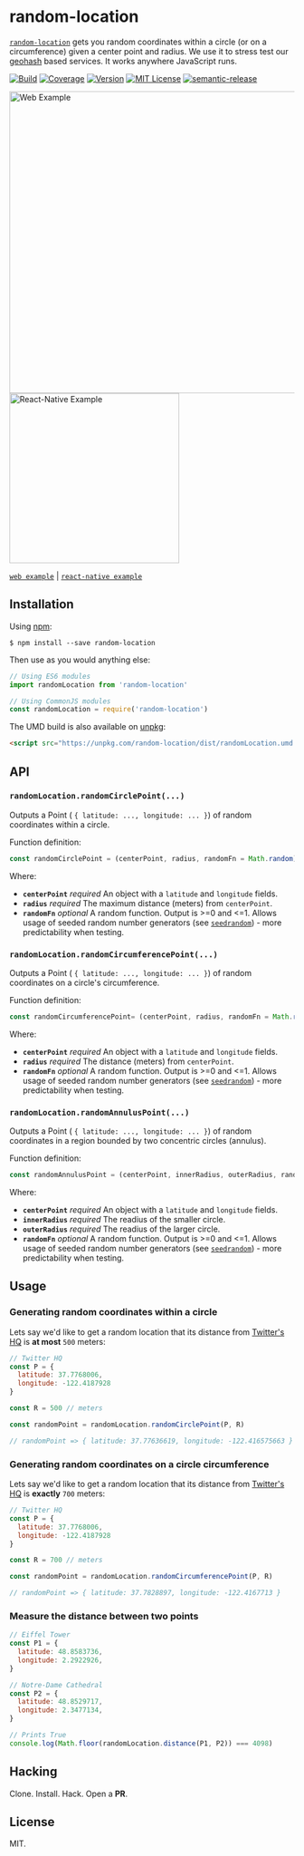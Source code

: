 # random-location

[`random-location`](https://www.npmjs.com/package/random-location) gets you
random coordinates within a circle (or on a circumference) given a center point and radius.
We use it to stress test our [geohash](https://en.wikipedia.org/wiki/Geohash) based services.
It works anywhere JavaScript runs.

[![Build](https://circleci.com/gh/rmrs/random-location.svg?style=svg)](https://circleci.com/gh/rmrs/random-location)
[![Coverage](https://codecov.io/gh/rmrs/random-location/branch/master/graph/badge.svg)](https://codecov.io/gh/rmrs/random-location)
[![Version](https://img.shields.io/npm/v/random-location.svg?style=flat-square)](http://npm.im/random-location)
[![MIT License](https://img.shields.io/npm/l/random-location.svg?style=flat-square)](http://opensource.org/licenses/MIT)
[![semantic-release](https://img.shields.io/badge/%20%20%F0%9F%93%A6%F0%9F%9A%80-semantic--release-e10079.svg)](https://github.com/semantic-release/semantic-release)


<img alt="Web Example" width=533px src="https://github.com/rmrs/random-location/raw/master/examples/web/example.png"> <img alt="React-Native Example" width=300px src="https://github.com/rmrs/random-location/raw/master/examples/react-native/example.png">

[`web example`](https://github.com/rmrs/random-location/tree/master/examples/web) |
[`react-native example`](https://github.com/rmrs/random-location/tree/master/examples/react-native)

## Installation

Using [npm](https://www.npmjs.com/):
~~~
$ npm install --save random-location
~~~

Then use as you would anything else:

```js
// Using ES6 modules
import randomLocation from 'random-location'

// Using CommonJS modules
const randomLocation = require('random-location')
```

The UMD build is also available on [unpkg](https://unpkg.com):

```html
<script src="https://unpkg.com/random-location/dist/randomLocation.umd.js"></script>
```

## API

### `randomLocation.randomCirclePoint(...)`

Outputs a Point ( `{ latitude: ..., longitude: ... }`) of random coordinates within a circle.

Function definition:

```js
const randomCirclePoint = (centerPoint, radius, randomFn = Math.random) => { ... }
```

Where:

- **`centerPoint`** *required* An object with a `latitude` and `longitude` fields.
- **`radius`** *required* The maximum distance (meters) from `centerPoint`.
- **`randomFn`** *optional* A random function. Output is >=0 and <=1. Allows usage of seeded random number generators (see [`seedrandom`](https://www.npmjs.com/package/seedrandom)) - more predictability when testing.

### `randomLocation.randomCircumferencePoint(...)`

Outputs a Point ( `{ latitude: ..., longitude: ... }`) of random coordinates on a circle's circumference.

Function definition:

```js
const randomCircumferencePoint= (centerPoint, radius, randomFn = Math.random) => { ... }
```

Where:

- **`centerPoint`** *required* An object with a `latitude` and `longitude` fields.
- **`radius`** *required* The distance (meters) from `centerPoint`.
- **`randomFn`** *optional* A random function. Output is >=0 and <=1. Allows usage of seeded random number generators (see [`seedrandom`](https://www.npmjs.com/package/seedrandom)) - more predictability when testing.

### `randomLocation.randomAnnulusPoint(...)`

Outputs a Point ( `{ latitude: ..., longitude: ... }`) of random coordinates in a region bounded by two concentric circles (annulus).

Function definition:

```js
const randomAnnulusPoint = (centerPoint, innerRadius, outerRadius, randomFn = Math.random) => { ... }
```

Where:

- **`centerPoint`** *required* An object with a `latitude` and `longitude` fields.
- **`innerRadius`** *required* The readius of the smaller circle.
- **`outerRadius`** *required* The readius of the larger circle.
- **`randomFn`** *optional* A random function. Output is >=0 and <=1. Allows usage of seeded random number generators (see [`seedrandom`](https://www.npmjs.com/package/seedrandom)) - more predictability when testing.



## Usage

### Generating random coordinates within a circle

Lets say we'd like to get a random location that its distance from
[Twitter's HQ](https://www.google.co.il/maps/place/Twitter+HQ/@37.7768006,-122.4187928,17z/data=!3m1!4b1!4m5!3m4!1s0x8085809c6c8f4459:0xb10ed6d9b5050fa5!8m2!3d37.7767964!4d-122.4166041?hl=en)
is **at most** `500` meters:

```js
// Twitter HQ
const P = {
  latitude: 37.7768006,
  longitude: -122.4187928
}

const R = 500 // meters

const randomPoint = randomLocation.randomCirclePoint(P, R)

// randomPoint => { latitude: 37.77636619, longitude: -122.416575663 }
```

### Generating random coordinates on a circle circumference

Lets say we'd like to get a random location that its distance from
[Twitter's HQ](https://www.google.co.il/maps/place/Twitter+HQ/@37.7768006,-122.4187928,17z/data=!3m1!4b1!4m5!3m4!1s0x8085809c6c8f4459:0xb10ed6d9b5050fa5!8m2!3d37.7767964!4d-122.4166041?hl=en)
is **exactly** `700` meters:

```js
// Twitter HQ
const P = {
  latitude: 37.7768006,
  longitude: -122.4187928
}

const R = 700 // meters

const randomPoint = randomLocation.randomCircumferencePoint(P, R)

// randomPoint => { latitude: 37.7828897, longitude: -122.4167713 }
```

### Measure the distance between two points
```js
// Eiffel Tower
const P1 = {
  latitude: 48.8583736,
  longitude: 2.2922926,
}

// Notre-Dame Cathedral
const P2 = {
  latitude: 48.8529717,
  longitude: 2.3477134,
}

// Prints True
console.log(Math.floor(randomLocation.distance(P1, P2)) === 4098)

```

## Hacking

Clone. Install. Hack. Open a **PR**.

## License

MIT.
